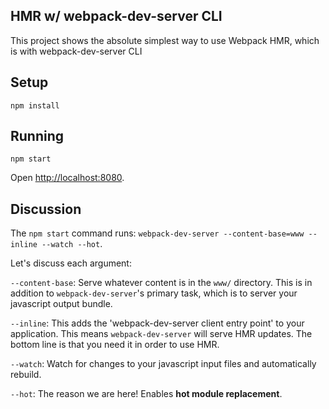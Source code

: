 HMR w/ webpack-dev-server CLI
---
This project shows the absolute simplest way to use Webpack HMR, which is with webpack-dev-server CLI




Setup
---

```
npm install
```



Running
---

```
npm start
```

Open [http://localhost:8080](http://localhost:8080).



Discussion
---
The `npm start` command runs: `webpack-dev-server --content-base=www --inline --watch --hot`.

Let's discuss each argument:

`--content-base`: Serve whatever content is in the `www/` directory. This is in addition to `webpack-dev-server`'s primary task, which is to server your javascript output bundle.

`--inline`: This adds the 'webpack-dev-server client entry point' to your application. This means `webpack-dev-server` will serve HMR updates. The bottom line is that you need it in order to use HMR.

`--watch`: Watch for changes to your javascript input files and automatically rebuild.

`--hot`: The reason we are here! Enables **hot module replacement**.
